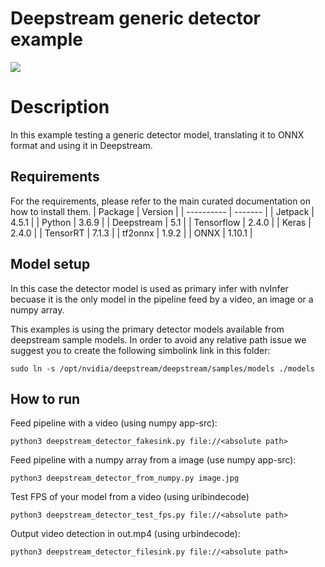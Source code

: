 # Deepstream generic detector example
![](https://developer.nvidia.com/sites/default/files/deepstreamsdk3-workflow.png)
# Description
In this example testing a generic detector model, translating it to ONNX format and using it in Deepstream.

## Requirements
For the requirements, please refer to the main curated documentation on how to install them.
| Package    | Version |
| ---------- | ------- |
| Jetpack    | 4.5.1   |
| Python     | 3.6.9   |
| Deepstream | 5.1     |
| Tensorflow | 2.4.0   |
| Keras      | 2.4.0   |
| TensorRT   | 7.1.3   |
| tf2onnx    | 1.9.2   |
| ONNX       | 1.10.1  |

## Model setup
In this case the detector model is used as primary infer with nvInfer becuase it is the only model in the pipeline feed by a video, an image or a numpy array.

This examples is using the primary detector models available from deepstream sample models. In order to avoid any relative path issue we suggest you to create the following simbolink link in this folder:
```
sudo ln -s /opt/nvidia/deepstream/deepstream/samples/models ./models
```

## How to run
Feed pipeline with a video (using numpy app-src):
```
python3 deepstream_detector_fakesink.py file://<absolute path>
```

Feed pipeline with a numpy array from a image (use numpy app-src):
```
python3 deepstream_detector_from_numpy.py image.jpg
```

Test FPS of your model from a video (using uribindecode)
```
python3 deepstream_detector_test_fps.py file://<absolute path>
```

Output video detection in out.mp4 (using urbindecode):
```
python3 deepstream_detector_filesink.py file://<absolute path>
```
